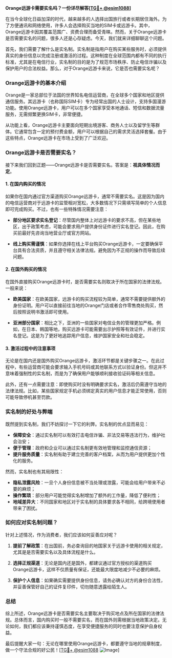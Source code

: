 **Orange远游卡需要实名吗？一份详尽解答[[TG💪+ @esim1088](https://t.me/s/esim1088)]**

在当今全球化日益加深的时代，越来越多的人选择出国旅行或者长期居住海外。为了方便通讯和网络使用，许多人会选择购买当地的SIM卡或远游卡。其中，Orange远游卡因其覆盖范围广、资费合理而备受青睐。然而，关于Orange远游卡是否需要实名的问题，很多人还是心存疑虑。今天，我们就来详细聊聊这个问题。

首先，我们需要了解什么是实名制。实名制是指用户在购买某些服务时，必须提供真实的身份信息以完成注册或激活的过程。这种制度在全球范围内都有不同的执行标准，尤其是在电信行业，实名制的目的是为了规范市场秩序、防止电信诈骗以及保护用户的合法权益。那么，对于Orange远游卡来说，它是否也需要实名呢？

### Orange远游卡的基本介绍

Orange是一家总部位于法国的世界知名电信运营商，在全球多个国家和地区提供通信服务。其远游卡（也称国际SIM卡）专为经常出国的人士设计，支持多国漫游功能。使用Orange远游卡，用户可以在多个国家享受本地通话、短信和数据流量服务，无需频繁更换SIM卡，非常便捷。

从功能上看，Orange远游卡主要面向短期出境游客、商务人士以及留学生等群体。它通常包含一定的预付费金额，用户可以根据自己的需求灵活选择套餐。由于这些特点，Orange远游卡在市场上受到了广泛欢迎。

### Orange远游卡是否需要实名？

接下来我们回到正题——Orange远游卡是否需要实名。答案是：**视具体情况而定**。

#### 1. 在国内购买的情况

如果你在国内通过官方渠道购买Orange远游卡，通常不需要实名。这是因为国内的电信运营商对于远游卡的监管相对宽松，大多数情况下只需填写简单的个人信息即可完成购买。不过，也有一些特殊情况需要注意：

- **部分地区要求实名登记**：尽管国内整体上对远游卡的要求不高，但在某些地区，出于政策考虑，可能会要求用户提供身份证件进行实名登记。因此，在购买前最好先咨询当地营业厅或官方网站。
  
- **线上购买需谨慎**：如果你选择在线上平台购买Orange远游卡，一定要确保平台具有合法资质，并且遵守相关法律法规。避免因为不正规的操作而导致后续问题。

#### 2. 在国外购买的情况

在国外直接购买Orange远游卡时，是否需要实名则取决于所在国家的法律法规。一般来说：

- **欧美国家**：在欧美国家，远游卡的购买流程较为简单，通常不需要提供额外的身份证明。用户可以直接前往当地的Orange门店或者合作零售商处购买，然后按照说明书激活即可使用。

- **亚洲部分国家**：相比之下，亚洲的一些国家对电信业务的管理更加严格。例如，在日本、韩国等地，购买远游卡可能需要出示护照等有效证件，并进行实名登记。这是为了更好地追踪用户信息，维护国家安全和社会稳定。

#### 3. 激活过程中的注意事项

无论是在国内还是国外购买Orange远游卡，激活环节都是关键步骤之一。在此过程中，有些运营商可能会要求输入手机号码或其他联系方式以验证身份。但这并不意味着强制性的实名制，而是为了确保用户能够顺利接收验证码等相关信息。

此外，还有一点需要注意：即使购买时没有明确要求实名，激活后仍需遵守当地的法律法规。比如，某些国家规定手机必须绑定真实的用户信息才能正常使用，否则可能导致停机甚至罚款。

### 实名制的好处与弊端

既然提到实名制，我们不妨探讨一下它的利弊。实名制的优点显而易见：

- **保障安全**：通过实名制可以有效打击电信诈骗、非法交易等违法行为，维护社会治安；
- **便于管理**：政府和企业可以通过实名制更有效地管理和监控通信资源；
- **提升服务质量**：实名制有助于建立完善的客户档案，从而为用户提供更加个性化的服务。

然而，实名制也有其局限性：

- **隐私泄露风险**：一旦个人身份信息被不当处理或泄露，可能会给用户带来不必要的麻烦；
- **操作繁琐**：部分用户可能觉得实名制增加了额外的工作量，降低了便利性；
- **地域差异大**：不同国家和地区对于实名制的具体要求各不相同，给跨境使用者带来了困扰。

### 如何应对实名制问题？

针对上述情况，作为消费者，我们应该如何妥善应对呢？

1. **提前了解政策**：在出国前，务必查询目的地国家关于远游卡使用的相关规定，尤其是是否需要实名以及具体流程是什么。
   
2. **选择正规渠道**：无论是国内还是国外，都建议通过官方授权的渠道购买Orange远游卡，这样不仅质量有保证，还能最大限度地减少不必要的麻烦。

3. **保护个人信息**：如果确实需要提供身份信息，请务必确认对方的身份合法性，并妥善保管好自己的证件复印件，切勿随意透露给陌生人。

### 总结

综上所述，Orange远游卡是否需要实名主要取决于购买地点及所在国家的法律法规。总体而言，国内购买时一般不需要实名，而在国外则需根据当地政策决定。无论如何，我们都应该秉持谨慎态度，在享受便捷服务的同时也要注意保护自身权益。

最后提醒大家一句：无论在哪里使用Orange远游卡，都要遵守当地的规章制度，做一个守法合规的好公民！[[TG💪+ @esim1088](https://t.me/s/esim1088) ![Image](https://i.postimg.cc/4NQfJmqS/Snipaste-2025-05-13-00-14-12.png)]